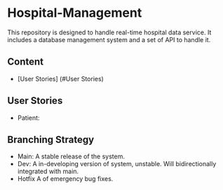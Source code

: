 # Hospital-Management
This repository is designed to handle real-time hospital data service.
It includes a database management system and a set of API to handle it.

## Content
- [User Stories] (#User Stories)

## User Stories
- Patient:

## Branching Strategy
- Main:     A stable release of the system.
- Dev:      A in-developing version of system, unstable. Will bidirectionally integrated with main.
- Hotfix    A of emergency bug fixes. 
